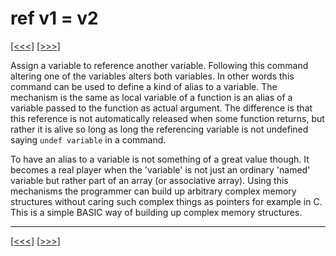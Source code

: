 # ref v1 = v2

[\[\<\<\<\]](ug_25.162.md) [\[\>\>\>\]](ug_25.164.md)

Assign a variable to reference another variable. Following this command
altering one of the variables alters both variables. In other words this
command can be used to define a kind of alias to a variable. The
mechanism is the same as local variable of a function is an alias of a
variable passed to the function as actual argument. The difference is
that this reference is not automatically released when some function
returns, but rather it is alive so long as long the referencing variable
is not undefined saying `undef variable` in a command.

To have an alias to a variable is not something of a great value though.
It becomes a real player when the 'variable' is not just an ordinary
'named' variable but rather part of an array (or associative array).
Using this mechanisms the programmer can build up arbitrary complex
memory structures without caring such complex things as pointers for
example in C. This is a simple BASIC way of building up complex memory
structures.

-----

[\[\<\<\<\]](ug_25.162.md) [\[\>\>\>\]](ug_25.164.md)
